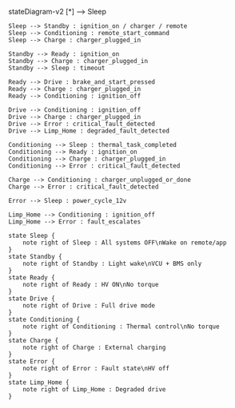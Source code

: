 stateDiagram-v2
    [*] --> Sleep

    Sleep --> Standby : ignition_on / charger / remote
    Sleep --> Conditioning : remote_start_command
    Sleep --> Charge : charger_plugged_in

    Standby --> Ready : ignition_on
    Standby --> Charge : charger_plugged_in
    Standby --> Sleep : timeout

    Ready --> Drive : brake_and_start_pressed
    Ready --> Charge : charger_plugged_in
    Ready --> Conditioning : ignition_off

    Drive --> Conditioning : ignition_off
    Drive --> Charge : charger_plugged_in
    Drive --> Error : critical_fault_detected
    Drive --> Limp_Home : degraded_fault_detected

    Conditioning --> Sleep : thermal_task_completed
    Conditioning --> Ready : ignition_on
    Conditioning --> Charge : charger_plugged_in
    Conditioning --> Error : critical_fault_detected

    Charge --> Conditioning : charger_unplugged_or_done
    Charge --> Error : critical_fault_detected

    Error --> Sleep : power_cycle_12v

    Limp_Home --> Conditioning : ignition_off
    Limp_Home --> Error : fault_escalates

    state Sleep {
        note right of Sleep : All systems OFF\nWake on remote/app
    }
    state Standby {
        note right of Standby : Light wake\nVCU + BMS only
    }
    state Ready {
        note right of Ready : HV ON\nNo torque
    }
    state Drive {
        note right of Drive : Full drive mode
    }
    state Conditioning {
        note right of Conditioning : Thermal control\nNo torque
    }
    state Charge {
        note right of Charge : External charging
    }
    state Error {
        note right of Error : Fault state\nHV off
    }
    state Limp_Home {
        note right of Limp_Home : Degraded drive
    }

